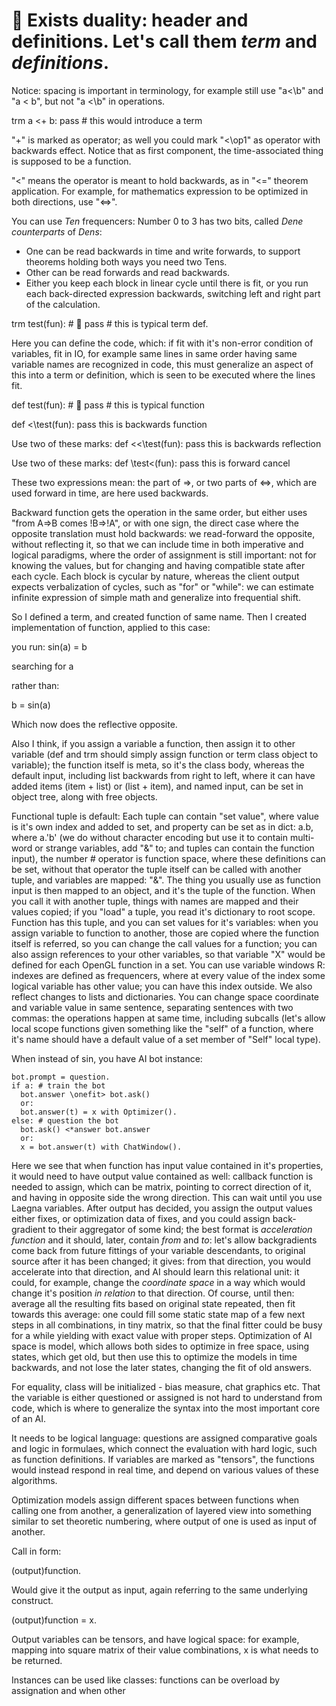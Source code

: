 # 📰 Exists duality: header and definitions. Let's call them _term_ and _definitions_.

Notice: spacing is important in terminology, for example still use "a<\b" and "a \< b", but not "a <\b" in operations.

trm a <+ b:
  pass # this would introduce a term

"+" is marked as operator; as well you could mark "<\op1" as operator with backwards effect. Notice that as first component, the time-associated thing is supposed to be a function.

"<" means the operator is meant to hold backwards, as in "<=" theorem application. For example, for mathematics expression to be optimized in both directions, use "<=>".

You can use _Ten_ frequencers:
Number 0 to 3 has two bits, called _Dene counterparts_ of _Dens_:
- One can be read backwards in time and write forwards, to support theorems holding both ways you need two Tens.
- Other can be read forwards and read backwards.
- Either you keep each block in linear cycle until there is fit, or you run each back-directed expression backwards, switching left and right part of the calculation.

trm test(fun): # 📖
  pass # this is typical term def.

Here you can define the code, which: if fit with it's non-error condition of variables, fit in IO, for example same lines in same order having same variable names are recognized in code, this must generalize an aspect of this into a term or definition, which is seen to be executed where the lines fit.

def test(fun): # 📓
  pass # this is typical function

def <\test(fun): pass this is backwards function

Use two of these marks:
def <<\test(fun): pass this is backwards reflection

Use two of these marks:
def \test<(fun): pass this is forward cancel

These two expressions mean: the part of =>, or two parts of <=>, which are used forward in time, are here used backwards.

Backward function gets the operation in the same order, but either uses "from A=>B comes !B=>!A", or with one sign, the direct case where the opposite translation must hold backwards: we read-forward the opposite, without reflecting it, so that we can include time in both imperative and logical paradigms, where the order of assignment is still important: not for knowing the values, but for changing and having compatible state after each cycle. Each block is cycular by nature, whereas the client output expects verbalization of cycles, such as "for" or "while": we can estimate infinite expression of simple math and generalize into frequential shift.

So I defined a term, and created function of same name. Then I created implementation of function, applied to this case:

you run:
sin(a) = b

searching for a

rather than:

b = sin(a)

Which now does the reflective opposite.

Also I think, if you assign a variable a function, then assign it to other variable (def and trm should simply assign function or term class object to variable); the function itself is meta, so it's the class body, whereas the default input, including list backwards from right to left, where it can have added items (item + list) or (list + item), and named input, can be set in object tree, along with free objects.

Functional tuple is default: Each tuple can contain "set value", where value is it's own index and added to set, and property can be set as in dict: a.b, where a.'b' (we do without character encoding but use it to contain multi-word or strange variables, add "&" to; and tuples can contain the function input), the number # operator is function space, where these definitions can be set, without that operator the tuple itself can be called with another tuple, and variables are mapped: "&". The thing you usually use as function input is then mapped to an object, and it's the tuple of the function. When you call it with another tuple, things with names are mapped and their values copied; if you "load" a tuple, you read it's dictionary to root scope. Function has this tuple, and you can set values for it's variables: when you assign variable to function to another, those are copied where the function itself is referred, so you can change the call values for a function; you can also assign references to your other variables, so that variable "X" would be defined for each OpenGL function in a set. You can use variable windows R: indexes are defined as frequencers, where at every value of the index some logical variable has other value; you can have this index outside. We also reflect changes to lists and dictionaries. You can change space coordinate and variable value in same sentence, separating sentences with two commas: the operations happen at same time, including subcalls (let's allow local scope functions given something like the "self" of a function, where it's name should have a default value of a set member of "Self" local type).

When instead of sin, you have AI bot instance:

```
bot.prompt = question.
if a: # train the bot
  bot.answer \onefit> bot.ask()
  or:
  bot.answer(t) = x with Optimizer().
else: # question the bot
  bot.ask() <*answer bot.answer
  or:
  x = bot.answer(t) with ChatWindow().
```

Here we see that when function has input value contained in it's properties, it would need to have output value contained as well: callback function is needed to assign, which can be matrix, pointing to correct direction of it, and having in opposite side the wrong direction. This can wait until you use Laegna variables. After output has decided, you assign the output values either fixes, or optimization data of fixes, and you could assign back-gradient to their aggregator of some kind; the best format is _acceleration function_ and it should, later, contain _from_ and _to_: let's allow backgradients come back from future fittings of your variable descendants, to original source after it has been changed; it gives: from that direction, you would accelerate into that direction, and AI should learn this relational unit: it could, for example, change the _coordinate space_ in a way which would change it's position _in relation_ to that direction. Of course, until then: average all the resulting fits based on original state repeated, then fit towards this average: one could fill some static state map of a few next steps in all combinations, in tiny matrix, so that the final fitter could be busy for a while yielding with exact value with proper steps. Optimization of AI space is model, which allows both sides to optimize in free space, using states, which get old, but then use this to optimize the models in time backwards, and not lose the later states, changing the fit of old answers.

For equality, class will be initialized - bias measure, chat graphics etc. That the variable is either questioned or assigned is not hard to understand from code, which is where to generalize the syntax into the most important core of an AI.

It needs to be logical language: questions are assigned comparative goals and logic in formulaes, which connect the evaluation with hard logic, such as function definitions. If variables are marked as "tensors", the functions would instead respond in real time, and depend on various values of these algorithms.

Optimization models assign different spaces between functions when calling one from another, a generalization of layered view into something similar to set theoretic numbering, where output of one is used as input of another.

Call in form:

(output)function.

Would give it the output as input, again referring to the same underlying construct.

(output)function = x.

Output variables can be tensors, and have logical space: for example, mapping into square matrix of their value combinations, x is what needs to be returned.

Instances can be used like classes: functions can be overload by assignation and when other 